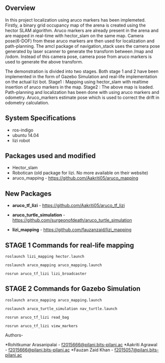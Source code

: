 ## Overview
In this project localization using aruco markers has been implemeted. Firstly, a binary grid occupancy map of the arena is created using the hector SLAM algorithm. Aruco markers are already present in the arena and are mapped in real-time with hector_slam on the same map. Camera pose(6-DOF) from these aruco markers are then used for localization and path-planning. The amcl package of navigation_stack uses the camera pose generated by laser scanner to generate the transform between /map and /odom. Instead of this camera pose, camera pose from aruco markers is used to generate the above transform.

The demonstration is divided into two stages. Both stage 1 and 2 have been implemented in the form of Gazebo Simulation and real-life implementation on the actual lizi bot. 
Stage1 : Mapping using hector_slam with realtime insertion of aruco markers in the map.
Stage2 : The above map is loaded. Path-planning and localization has been done with using aruco markers and odometry. Aruco_markers estimate pose which is used to correct the drift in odometry calculation.

## System Specifications
* ros-indigo
* ubuntu 14.04
* lizi robot

## Packages used and modified
* Hector_slam 
* Robotican (old package for lizi. No more available on their website)
* aruco_mapping - https://github.com/Aakriti05/aruco_mapping 

## New Packages
* __aruco_tf_lizi__ - https://github.com/Aakriti05/aruco_tf_lizi

* __aruco_turtle_simulation__ - https://github.com/surgeonofdeath/aruco_turtle_simulation
   
* __lizi_mapping__ - https://github.com/fauzanzaid/lizi_mapping

## STAGE 1 Commands for real-life mapping
`roslaunch lizi_mapping hector.launch`

`roslaunch aruco_mapping aruco_mapping.launch`

`rosrun aruco_tf_lizi lizi_broadcaster`

## STAGE 2 Commands for Gazebo Simulation
`roslaunch aruco_mapping aruco_mapping.launch`

`roslaunch aruco_turtle_simulation nav_turtle.launch`

`rosrun aruco_tf_lizi read_bag` 

`rosrun aruco_tf_lizi view_markers`  


Authors- 

*Rohitkumar Arasanipalai - f2015666@pilani.bits-pilani.ac
*Aakriti Agrawal - f2015666@pilani.bits-pilani.ac
*Fauzan Zaid Khan - f2015057@pilani.bits-pilani.ac


